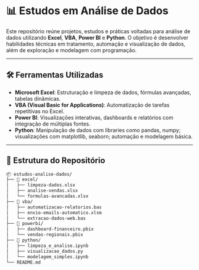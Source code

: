# 📊 Estudos em Análise de Dados

Este repositório reúne projetos, estudos e práticas voltadas para análise de dados utilizando **Excel**, **VBA**, **Power BI** e **Python**. O objetivo é desenvolver habilidades técnicas em tratamento, automação e visualização de dados, além de exploração e modelagem com programação.

---

## 🛠 Ferramentas Utilizadas

- **Microsoft Excel**: Estruturação e limpeza de dados, fórmulas avançadas, tabelas dinâmicas.
- **VBA (Visual Basic for Applications)**: Automatização de tarefas repetitivas no Excel.
- **Power BI**: Visualizações interativas, dashboards e relatórios com integração de múltiplas fontes.
- **Python**: Manipulação de dados com libraries como pandas, numpy; visualizações com matplotlib, seaborn; automação e modelagem básica.

---

## 📁 Estrutura do Repositório

```bash
📦 estudos-analise-dados/
├── 📂 excel/
│   ├── limpeza-dados.xlsx
│   ├── analise-vendas.xlsx
│   └── formulas-avancadas.xlsx
├── 📂 vba/
│   ├── automatizacao-relatorios.bas
│   ├── envio-emails-automatico.xlsm
│   └── extracao-dados-web.bas
├── 📂 powerbi/
│   ├── dashboard-financeiro.pbix
│   └── vendas-regionais.pbix
├── 📂 python/
│   ├── limpeza_e_analise.ipynb
│   ├── visualizacao_dados.py
│   └── modelagem_simples.ipynb
└── README.md